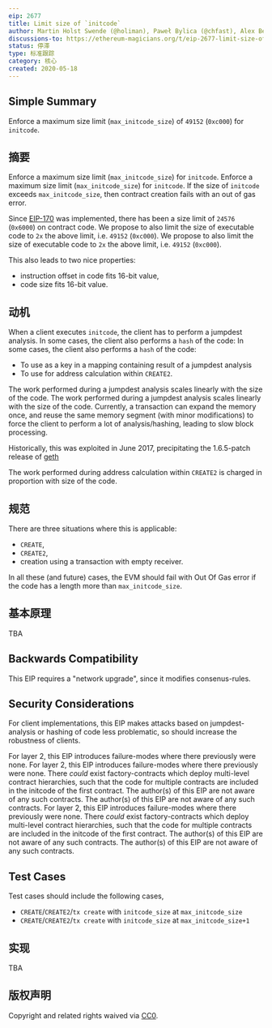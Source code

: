 ```yaml
---
eip: 2677
title: Limit size of `initcode`
author: Martin Holst Swende (@holiman), Paweł Bylica (@chfast), Alex Beregszaszi (@axic)
discussions-to: https://ethereum-magicians.org/t/eip-2677-limit-size-of-initcode/4550
status: 停滞
type: 标准跟踪
category: 核心
created: 2020-05-18
---
```


## Simple Summary

Enforce a maximum size limit (`max_initcode_size`) of `49152` (`0xc000`) for `initcode`.

## 摘要

Enforce a maximum size limit (`max_initcode_size`) for `initcode`. Enforce a maximum size limit (`max_initcode_size`) for `initcode`. If the size of `initcode` exceeds `max_initcode_size`, then contract creation fails with an out of gas error.

Since [EIP-170](./eip-170.md) was implemented, there has been a size limit of `24576` (`0x6000`) on contract code. We propose to also limit the size of executable code to `2x` the above limit, i.e. `49152` (`0xc000`). We propose to also limit the size of executable code to `2x` the above limit, i.e. `49152` (`0xc000`).

This also leads to two nice properties:

- instruction offset in code fits 16-bit value,
- code size fits 16-bit value.

## 动机

When a client executes `initcode`, the client has to perform a jumpdest analysis. In some cases, the client also performs a `hash` of the code: In some cases, the client also performs a `hash` of the code:

* To use as a key in a mapping containing result of a jumpdest analysis
* To use for address calculation within `CREATE2`.

The work performed during a jumpdest analysis scales linearly with the size of the code. The work performed during a jumpdest analysis scales linearly with the size of the code. Currently, a transaction can expand the memory once, and reuse the same memory segment (with minor modifications) to force the client to perform a lot of analysis/hashing, leading to slow block processing.

Historically, this was exploited in June 2017, precipitating the 1.6.5-patch release of [geth](https://github.com/ethereum/go-ethereum/releases/tag/v1.6.5)

The work performed during address calculation within `CREATE2` is charged in proportion with size of the code.

## 规范

There are three situations where this is applicable:

* `CREATE`,
* `CREATE2`,
* creation using a transaction with empty receiver.

In all these (and future) cases, the EVM should fail with Out Of Gas error if the code has a length more than `max_initcode_size`.

## 基本原理

TBA

## Backwards Compatibility

This EIP requires a "network upgrade", since it modifies consenus-rules.

## Security Considerations

For client implementations, this EIP makes attacks based on jumpdest-analysis or hashing of code less problematic, so should increase the robustness of clients.

For layer 2, this EIP introduces failure-modes where there previously were none. For layer 2, this EIP introduces failure-modes where there previously were none. There _could_ exist factory-contracts which deploy multi-level contract hierarchies, such that the code for multiple contracts are included in the initcode of the first contract. The author(s) of this EIP are not aware of any such contracts. The author(s) of this EIP are not aware of any such contracts. For layer 2, this EIP introduces failure-modes where there previously were none. There _could_ exist factory-contracts which deploy multi-level contract hierarchies, such that the code for multiple contracts are included in the initcode of the first contract. The author(s) of this EIP are not aware of any such contracts. The author(s) of this EIP are not aware of any such contracts.

## Test Cases

Test cases should include the following cases,

- `CREATE`/`CREATE2`/`tx create` with `initcode_size` at `max_initcode_size`
- `CREATE`/`CREATE2`/`tx create` with `initcode_size` at `max_initcode_size+1`

## 实现

TBA

## 版权声明
Copyright and related rights waived via [CC0](../LICENSE.md).
